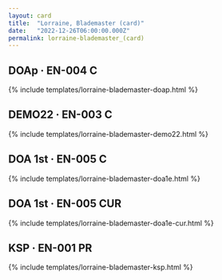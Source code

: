 ```yaml
---
layout: card
title:  "Lorraine, Blademaster (card)"
date:   "2022-12-26T06:00:00.000Z"
permalink: lorraine-blademaster_(card)
---
```


## DOAp &middot; EN-004 C

{% include templates/lorraine-blademaster-doap.html %}


## DEMO22 &middot; EN-003 C

{% include templates/lorraine-blademaster-demo22.html %}


## DOA 1st &middot; EN-005 C

{% include templates/lorraine-blademaster-doa1e.html %}


## DOA 1st &middot; EN-005 CUR

{% include templates/lorraine-blademaster-doa1e-cur.html %}


## KSP &middot; EN-001 PR

{% include templates/lorraine-blademaster-ksp.html %}
